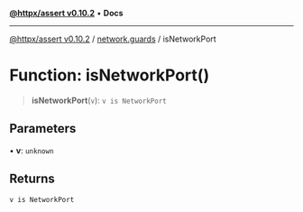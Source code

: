 [**@httpx/assert v0.10.2**](../../README.md) • **Docs**

***

[@httpx/assert v0.10.2](../../README.md) / [network.guards](../README.md) / isNetworkPort

# Function: isNetworkPort()

> **isNetworkPort**(`v`): `v is NetworkPort`

## Parameters

• **v**: `unknown`

## Returns

`v is NetworkPort`
